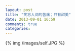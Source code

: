 ```yaml
---
layout: post
title: "笑忘人间的苦痛；只有甜美"
date: 2013-09-01 16:59
comments: true
categories: 
---
```

{% img /images/self.JPG %}
